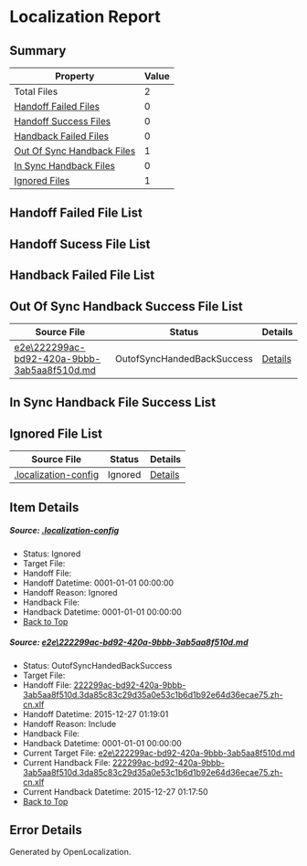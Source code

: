 # <a name='report-top'></a> Localization Report

## Summary
 Property | Value 
 -------- | ----- 
 Total Files | 2
[ Handoff Failed Files ](#handoff-failed-list)| 0
[ Handoff Success Files ](#handoff-success-list)| 0
[ Handback Failed Files ](#handback-failed-list)| 0
[ Out Of Sync Handback Files ](#outofsync-handback-success-list)| 1
[ In Sync Handback Files ](#insync-handback-success-list)| 0
[ Ignored Files ](#ignored-list)| 1

## <a name='handoff-failed-list'></a> Handoff Failed File List

## <a name='handoff-success-list'></a> Handoff Sucess File List

## <a name='handback-failed-list'></a> Handback Failed File List

## <a name='outofsync-handback-success-list'></a> Out Of Sync Handback Success File List
 Source File | Status | Details 
 ----------- | ------ | ------- 
 [e2e\222299ac-bd92-420a-9bbb-3ab5aa8f510d.md](https://github.com/OpenLocalizationTest/oltest/blob/f61f94b011038e39a968fbefa71c5e601656f1fb/e2e/222299ac-bd92-420a-9bbb-3ab5aa8f510d.md) | OutofSyncHandedBackSuccess | [Details](#1c82cd36a574bf50ead4b09769a6ae0a4acaec8d1)

## <a name='insync-handback-success-list'></a> In Sync Handback File Success List

## <a name='ignored-list'></a> Ignored File List
 Source File | Status | Details 
 ----------- | ------ | ------- 
 [.localization-config](https://github.com/OpenLocalizationTest/oltest/blob/f61f94b011038e39a968fbefa71c5e601656f1fb/.localization-config) | Ignored | [Details](#44c464a08dbf62d71471374c459d78e5fe18d7550)

## Item Details
##### <a name='44c464a08dbf62d71471374c459d78e5fe18d7550'></a> Source: [.localization-config](https://github.com/OpenLocalizationTest/oltest/blob/f61f94b011038e39a968fbefa71c5e601656f1fb/.localization-config)
* Status: Ignored
* Target File: 
* Handoff File: 
* Handoff Datetime: 0001-01-01 00:00:00
* Handoff Reason: Ignored
* Handback File: 
* Handback Datetime: 0001-01-01 00:00:00
* [Back to Top](#report-top)

##### <a name='1c82cd36a574bf50ead4b09769a6ae0a4acaec8d1'></a> Source: [e2e\222299ac-bd92-420a-9bbb-3ab5aa8f510d.md](https://github.com/OpenLocalizationTest/oltest/blob/f61f94b011038e39a968fbefa71c5e601656f1fb/e2e/222299ac-bd92-420a-9bbb-3ab5aa8f510d.md)
* Status: OutofSyncHandedBackSuccess
* Target File: 
* Handoff File: [222299ac-bd92-420a-9bbb-3ab5aa8f510d.3da85c83c29d35a0e53c1b6d1b92e64d36ecae75.zh-cn.xlf](https://github.com/OpenLocalizationTestOrg/olhandoff/blob/2dc74c7f975231e6fe0dd021858b7069a28c1544/ol-handoff/OpenLocalizationTestOrg/oltest.zh-cn/qimu/222299ac-bd92-420a-9bbb-3ab5aa8f510d.3da85c83c29d35a0e53c1b6d1b92e64d36ecae75.zh-cn.xlf)
* Handoff Datetime: 2015-12-27 01:19:01
* Handoff Reason: Include
* Handback File: 
* Handback Datetime: 0001-01-01 00:00:00
* Current Target File: [e2e\222299ac-bd92-420a-9bbb-3ab5aa8f510d.md](https://github.com/OpenLocalizationTestOrg/oltest.zh-cn/blob/617bf74142f8eff893e6eb20ff0da261b0ebb678/e2e/222299ac-bd92-420a-9bbb-3ab5aa8f510d.md)
* Current Handback File: [222299ac-bd92-420a-9bbb-3ab5aa8f510d.3da85c83c29d35a0e53c1b6d1b92e64d36ecae75.zh-cn.xlf](https://github.com/OpenLocalizationTestOrg/olhandback/blob/4020d5fa505a78e6483c36b5eb1e4a3bdee93447/ol-handback/OpenLocalizationTestOrg/oltest.zh-cn/qimu/222299ac-bd92-420a-9bbb-3ab5aa8f510d.3da85c83c29d35a0e53c1b6d1b92e64d36ecae75.zh-cn.xlf)
* Current Handback Datetime: 2015-12-27 01:17:50
* [Back to Top](#report-top)


## Error Details

Generated by OpenLocalization.

